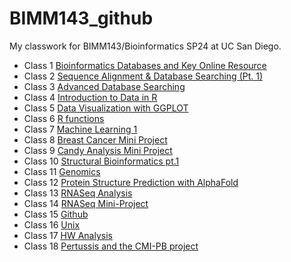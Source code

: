 # BIMM143_github

My classwork for BIMM143/Bioinformatics SP24 at UC San Diego.

- Class 1 [Bioinformatics Databases and Key Online Resource](https://github.com/alice-lyn/BIMM143_github/blob/main/week1/lab1.pdf)
- Class 2 [Sequence Alignment & Database Searching (Pt. 1)](https://github.com/alice-lyn/BIMM143_github/blob/main/week1/lab2.pdf)
- Class 3 [Advanced Database Searching](https://github.com/alice-lyn/BIMM143_github/blob/main/week2/lab3.pdf)
- Class 4 [Introduction to Data in R](https://github.com/alice-lyn/BIMM143_github/blob/main/class4/lab4.pdf)
- Class 5 [Data Visualization with GGPLOT](https://github.com/alice-lyn/BIMM143_github/blob/main/class5/class5.pdf)
- Class 6 [R functions](https://github.com/alice-lyn/BIMM143_github/blob/main/class6/class6.pdf)
- Class 7 [Machine Learning 1](https://github.com/alice-lyn/BIMM143_github/blob/main/class7/class7.pdf)
- Class 8 [Breast Cancer Mini Project](https://github.com/alice-lyn/BIMM143_github/blob/main/class8/class8.pdf)
- Class 9 [Candy Analysis Mini Project](https://github.com/alice-lyn/BIMM143_github/blob/main/class9/class9.pdf)
- Class 10 [Structural Bioinformatics pt.1](https://github.com/alice-lyn/BIMM143_github/blob/main/class10/class10.pdf)
- Class 11 [Genomics](https://github.com/alice-lyn/BIMM143_github/blob/main/class11/class11.pdf)
- Class 12 [Protein Structure Prediction with AlphaFold](https://github.com/alice-lyn/BIMM143_github/blob/main/class12/class12.pdf)
- Class 13 [RNASeq Analysis](https://github.com/alice-lyn/BIMM143_github/blob/main/class13/class13.pdf)
- Class 14 [RNASeq Mini-Project](https://github.com/alice-lyn/BIMM143_github/blob/main/class14/class14.pdf)
- Class 15 [Github](https://github.com/alice-lyn/BIMM143_github/blob/main)
- Class 16 [Unix](https://github.com/alice-lyn/BIMM143_github/blob/main/class16/class16.pdf)
- Class 17 [HW Analysis](https://github.com/alice-lyn/BIMM143_github/blob/main/class17/class17.pdf)
- Class 18 [Pertussis and the CMI-PB project](https://github.com/alice-lyn/BIMM143_github/blob/main/class18/class18.pdf)
